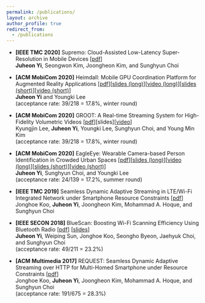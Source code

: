 ```yaml
---
permalink: /publications/
layout: archive
author_profile: true
redirect_from: 
  - /publications
---
```


<!--title: "Publications"-->
<!--https://htmlcolorcodes.com/color-names/-->

<!--
* <span style="color:crimson">**[IEEE TMC 2020]**</span> Supremo: Cloud-Assisted Low-Latency Super-Resolution in Mobile Devices [pdf] (to appear)\
    **Juheon Yi**, <span style="color:lightgray">Seongwon Kim, Joongheon Kim, and Sunghyun Choi</span>
-->
* **[IEEE TMC 2020]** Supremo: Cloud-Assisted Low-Latency Super-Resolution in Mobile Devices [[pdf](https://juheonyi.github.io/files/Supremo.pdf)]\
    **Juheon Yi**, Seongwon Kim, Joongheon Kim, and Sunghyun Choi

* **[ACM MobiCom 2020]** Heimdall: Mobile GPU Coordination Platform for Augmented Reality Applications [[pdf](https://juheonyi.github.io/files/Heimdall.pdf)][[slides (long)](https://juheonyi.github.io/files/Heimdall-slides-20min.pptx)][[video (long)](https://www.youtube.com/watch?v=U4TDFjIhx4M&t=0s)][[slides (short)](https://juheonyi.github.io/files/Heimdall-slides-5min.pptx)][[video (short)](https://www.youtube.com/watch?v=k5QJ32I34zY)]\
    **Juheon Yi** and Youngki Lee\
    (acceptance rate: 39/218 = 17.8%, winter round)
  
* **[ACM MobiCom 2020]** GROOT: A Real-time Streaming System for High-Fidelity Volumetric Videos [[pdf](https://juheonyi.github.io/files/GROOT.pdf)][slides][[video](https://www.youtube.com/watch?v=99r-vb4Pq6k&t=0s)]\
    Kyungjin Lee, **Juheon Yi**, Youngki Lee, Sunghyun Choi, and Young Min Kim\
    (acceptance rate: 39/218 = 17.8%, winter round)
  
* **[ACM MobiCom 2020]** EagleEye: Wearable Camera-based Person Identification in Crowded Urban Spaces [[pdf](https://juheonyi.github.io/files/EagleEye.pdf)][[slides (long)](https://juheonyi.github.io/files/EagleEye-slides-20min.pptx)][[video (long)](https://www.youtube.com/watch?v=XSJqI2xbVTo&t=0s)][[slides (short)](https://juheonyi.github.io/files/EagleEye-slides-5min.pptx)][[video (short)](https://www.youtube.com/watch?v=0cemvvxiKKI&t=0s)]\
    **Juheon Yi**, Sunghyun Choi, and Youngki Lee\
    (acceptance rate: 24/139 = 17.2%, summer round)
    
* **[IEEE TMC 2019]** Seamless Dynamic Adaptive Streaming in LTE/Wi-Fi Integrated Network under Smartphone Resource Constraints [[pdf](https://juheonyi.github.io/files/REQUEST-journal.pdf)]\
    Jonghoe Koo, **Juheon Yi**, Joongheon Kim, Mohammad A. Hoque, and Sunghyun Choi

* **[IEEE SECON 2018]** BlueScan: Boosting Wi-Fi Scanning Efficiency Using Bluetooth Radio [[pdf](https://juheonyi.github.io/files/BlueScan.pdf)] [[slides](https://juheonyi.github.io/files/BlueScan-slides.pptx)]\
    **Juheon Yi**, Weiping Sun, Jonghoe Koo, Seongho Byeon, Jaehyuk Choi, and Sunghyun Choi\
    (acceptance rate: 49/211 = 23.2%)
    
* **[ACM Multimedia 2017]** REQUEST: Seamless Dynamic Adaptive Streaming over HTTP for Multi-Homed Smartphone under Resource Constraints [[pdf](https://juheonyi.github.io/files/REQUEST.pdf)]\
    Jonghoe Koo, **Juheon Yi**, Joongheon Kim, Mohammad A. Hoque, and Sunghyun Choi\
    (acceptance rate: 191/675 = 28.3%)

<!--
## Conferences
* [**ACM MobiCom 2020**] **Juheon Yi** and Youngki Lee, "Heimdall: Mobile GPU Coordination Platform for Augmented Reality Applications," ACM International Conference on Mobile Computing and Networking (MobiCom) 2020. [[pdf](https://juheonyi.github.io/files/Heimdall.pdf)][[slides (long)](https://juheonyi.github.io/files/Heimdall-slides-20min.pptx)][[video (long)](https://juheonyi.github.io/files/Heimdall-video-20min.mp4)][[slides (short)](https://juheonyi.github.io/files/Heimdall-slides-5min.pptx)][[video (short)](https://juheonyi.github.io/files/Heimdall-video-5min.mp4)]
  * Acceptance rate: 39/218 = 17.8% (winter round)
* [**ACM MobiCom 2020**] Kyungjin Lee, **Juheon Yi**, Youngki Lee, Sunghyun Choi, and Young Min Kim, "GROOT: A Real-time Streaming System for High-Fidelity Volumetric Videos," ACM International Conference on Mobile Computing and Networking (MobiCom) 2020. [[pdf](https://juheonyi.github.io/files/GROOT.pdf)] [slides][video]
  * Acceptance rate: 39/218 = 17.8% (winter round)
* [**ACM MobiCom 2020**] **Juheon Yi**, Sunghyun Choi, and Youngki Lee, "EagleEye: Wearable Camera-based Person Identification in Crowded Urban Spaces," ACM International Conference on Mobile Computing and Networking (MobiCom) 2020. [[pdf](https://juheonyi.github.io/files/EagleEye.pdf)][[slides](https://juheonyi.github.io/files/EagleEye-slides-20min.pptx)][[video (long)](https://juheonyi.github.io/files/EagleEye-video-long.mp4)][[slides (short)](https://juheonyi.github.io/files/EagleEye-slides-5min.pptx)][[video (short)](https://juheonyi.github.io/files/EagleEye-video-short.mp4)]
  * Acceptance rate: 24/139 = 17.2% (summer round)
* [**IEEE SECON 2018**] **Juheon Yi**, Weiping Sun, Jonghoe Koo, Seongho Byeon, Jaehyuk Choi, and Sunghyun Choi, "BlueScan: Boosting Wi-Fi Scanning Efficiency Using Bluetooth Radio," IEEE International Conference on Sensing, Commuications, and Networking (SECON) 2018. [[pdf](https://juheonyi.github.io/files/BlueScan.pdf)] [[slides](https://juheonyi.github.io/files/BlueScan-slides.pptx)]
  * Acceptance rate: 49/211 = 23.2%
* [**ACM Multimedia 2017**] Jonghoe Koo, **Juheon Yi**, Joongheon Kim, Mohammad A. Hoque, and Sunghyun Choi, "REQUEST: Seamless Dynamic Adaptive Streaming over HTTP for Multi-Homed Smartphone under Resource Constraints," ACM International Conference on Multimedia 2017. [[pdf](https://juheonyi.github.io/files/REQUEST.pdf)]
  * Acceptance rate: 191/675 = 28.3%
-->
<!--
## Journals
*	[**IEEE TMC**] **Juheon Yi**, Seongwon Kim, Joongheon Kim, and Sunghyun Choi, "Supremo: Cloud-Assisted Low-Latency Super-Resolution in Mobile Devices," accepted to IEEE Transactions on Mobile Computing, September 2020. [pdf]
*	[**IEEE TMC**] Jonghoe Koo, **Juheon Yi**, Joongheon Kim, Mohammad A. Hoque, and Sunghyun Choi, "Seamless Dynamic Adaptive Streaming in LTE/Wi-Fi Integrated Network under Smartphone Resource Constraints," IEEE Transactions on Mobile Computing, July 2019. [[pdf](https://juheonyi.github.io/files/REQUEST-journal.pdf)] 
-->
